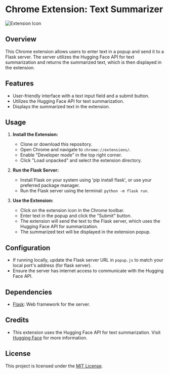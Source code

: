 # Chrome Extension: Text Summarizer

![Extension Icon](/path/to/icon.png)

## Overview

This Chrome extension allows users to enter text in a popup and send it to a Flask server. The server utilizes the Hugging Face API for text summarization and returns the summarized text, which is then displayed in the extension.

## Features

- User-friendly interface with a text input field and a submit button.
- Utilizes the Hugging Face API for text summarization.
- Displays the summarized text in the extension.

## Usage

1. **Install the Extension:**
   - Clone or download this repository.
   - Open Chrome and navigate to `chrome://extensions/`.
   - Enable "Developer mode" in the top right corner.
   - Click "Load unpacked" and select the extension directory.

2. **Run the Flask Server:**
   - Install Flask on your system using 'pip install flask', or use your preferred package manager.
   - Run the Flask server using the terminal: `python -m flask run`.

3. **Use the Extension:**
   - Click on the extension icon in the Chrome toolbar.
   - Enter text in the popup and click the "Submit" button.
   - The extension will send the text to the Flask server, which uses the Hugging Face API for summarization.
   - The summarized text will be displayed in the extension popup.

## Configuration

- If running locally, update the Flask server URL in `popup.js` to match your local port's address (for flask server).
- Ensure the server has internet access to communicate with the Hugging Face API.

## Dependencies

- [Flask](https://flask.palletsprojects.com/): Web framework for the server.

## Credits

- This extension uses the Hugging Face API for text summarization. Visit [Hugging Face](https://huggingface.co/) for more information.

## License

This project is licensed under the [MIT License](LICENSE).

